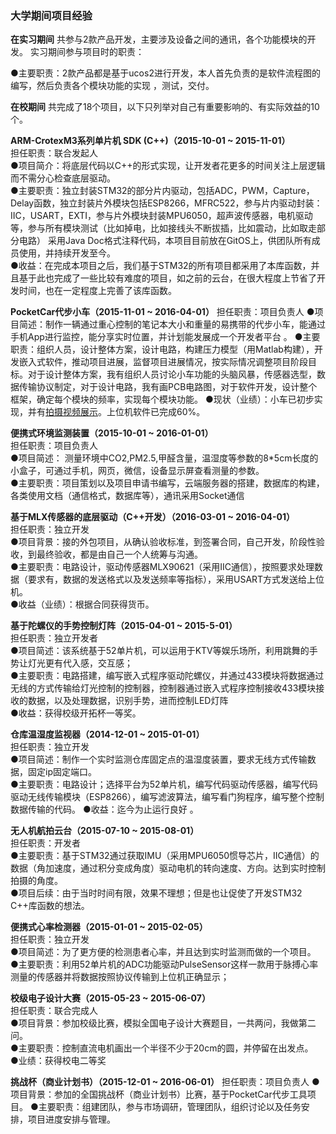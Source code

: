 ### 大学期间项目经验  

__在实习期间__ 共参与2款产品开发，主要涉及设备之间的通讯，各个功能模块的开发。
实习期间参与项目时的职责：  

●主要职责：2款产品都是基于ucos2进行开发，本人首先负责的是软件流程图的编写，然后负责各个模块功能的实现 ，测试，交付。

__在校期间__ 共完成了18个项目，以下只列举对自己有重要影响的、有实际效益的10个。  

__ARM-CrotexM3系列单片机 SDK (C++)（2015-10-01 ~ 2015-11-01）__  
担任职责：联合发起人  
●项目简介：将底层代码以C++的形式实现，让开发者花更多的时间关注上层逻辑而不需分心检查底层驱动。  
●主要职责：独立封装STM32的部分片内驱动，包括ADC，PWM，Capture，Delay函数，独立封装片外模块包括ESP8266，MFRC522，参与片内驱动封装：IIC，USART，EXTI，参与片外模块封装MPU6050，超声波传感器，电机驱动等，参与所有模块测试（比如掉电，比如接线头不断拔插，比如震动，比如取走部分电路）
采用Java Doc格式注释代码，本项目目前放在GitOS上，供团队所有成员使用，并持续开发至今。  
●收益：在完成本项目之后，我们基于STM32的所有项目都采用了本库函数，并且基于此也完成了一些比较有难度的项目，如之前的云台，在很大程度上节省了开发时间，也在一定程度上完善了该库函数。  

__PocketCar代步小车（2015-11-01 ~ 2016-04-01）__
担任职责：项目负责人
●项目简述：制作一辆通过重心控制的笔记本大小和重量的易携带的代步小车，能通过手机App进行监控，能分享实时位置，并计划能发展成一个开发者平台 。
●主要职责：组织人员，设计整体方案，设计电路，构建压力模型（用Matlab构建），开发嵌入式软件，推动项目进展，监督项目进展情况，按实际情况调整项目阶段目标。对于设计整体方案，我有组织人员讨论小车功能的头脑风暴，传感器选型，数据传输协议制定，对于设计电路，我有画PCB电路图，对于软件开发，设计整个框架，确定每个模块的频率，实现每个模块功能。
●现状（业绩）：小车已初步实现，并有[拍摄视频展示](http://v.youku.com/v_show/id_XMTUxNjYxMDQ0NA==.html?firsttime=0)。上位机软件已完成60%。  

__便携式环境监测装置（2015-10-01 ~ 2016-01-01）__  
担任职责：项目负责人  
●项目简述： 测量环境中CO2,PM2.5,甲醛含量，温湿度等参数的8*5cm长度的小盒子，可通过手机，网页，微信，设备显示屏查看测量的参数。  
●主要职责：项目策划以及项目申请书编写，云端服务器的搭建，数据库的构建，各类使用文档（通信格式，数据库等），通讯采用Socket通信  

__基于MLX传感器的底层驱动（C++开发）（2016-03-01 ~ 2016-04-01）__  
担任职责：独立开发  
●项目背景：接的外包项目，从确认验收标准，到签署合同，自己开发，阶段性验收，到最终验收，都是由自己一个人统筹与沟通。  
●主要职责：电路设计，驱动传感器MLX90621（采用IIC通信），按照要求处理数据（要求有，数据的发送格式以及发送频率等指标），采用USART方式发送给上位机。  
●收益（业绩）：根据合同获得货币。  

__基于陀螺仪的手势控制灯阵（2015-04-01 ~ 2015-5-01）__  
担任职责：独立开发者  
●项目简述：该系统基于52单片机，可以运用于KTV等娱乐场所，利用跳舞的手势让灯光更有代入感，交互感；  
●主要职责：电路搭建，编写嵌入式程序驱动陀螺仪，并通过433模块将数据通过无线的方式传输给灯光控制的控制器，控制器通过嵌入式程序控制接收433模块接收的数据，以及处理数据，识别手势，进而控制LED灯阵  
●收益：获得校级开拓杯一等奖。



__仓库温湿度监视器（2014-12-01 ~ 2015-01-01）__   
担任职责：独立开发  
●项目简述：制作一个实时监测仓库固定点的温湿度装置，要求无线方式传输数据，固定ip固定端口。  
●主要职责：电路设计；选择平台为52单片机，编写代码驱动传感器，编写代码驱动无线传输模块（ESP8266），编写滤波算法，编写看门狗程序，编写整个控制数据传输的代码。
●收益：迄今为止运行良好 。   

__无人机航拍云台（2015-07-10 ~ 2015-08-01）__  
担任职责：开发者  
●主要职责：基于STM32通过获取IMU（采用MPU6050惯导芯片，IIC通信）的数据（角加速度，通过积分变成角度）驱动电机的转向速度、方向。达到实时控制拍摄的角度。  
●项目后续：由于当时时间有限，效果不理想；但是也让促使了开发STM32 C++库函数的想法。    

__便携式心率检测器（2015-01-01 ~ 2015-02-05）__  
担任职责：独立开发  
●项目简述：为了更方便的检测患者心率，并且达到实时监测而做的一个项目。  
●主要职责：利用52单片机的ADC功能驱动PulseSensor这样一款用于脉搏心率测量的传感器并将数据按照协议传输到上位机正确显示；  

__校级电子设计大赛（2015-05-23 ~ 2015-06-07）__  
担任职责：联合完成人  
●项目背景：参加校级比赛，模拟全国电子设计大赛题目，一共两问，我做第二问。  
●主要职责：控制直流电机画出一个半径不少于20cm的圆，并停留在出发点。  
●业绩：获得校电二等奖  

__挑战杯（商业计划书）（2015-12-01 ~ 2016-06-01）__
担任职责：项目负责人
●项目背景：参加的全国挑战杯（商业计划书）比赛，基于PocketCar代步工具项目。
●主要职责：组建团队，参与市场调研，管理团队，组织讨论以及任务安排，项目进度安排与管理。
